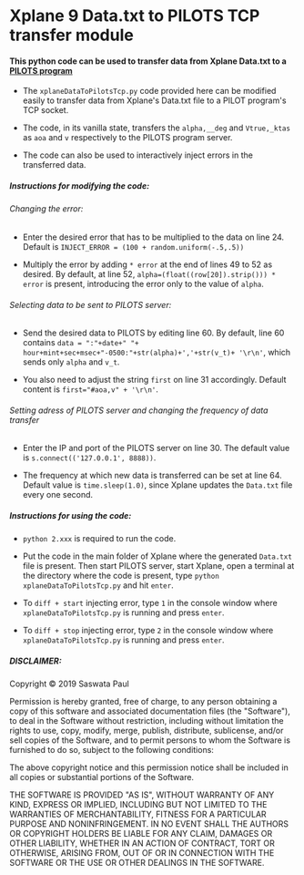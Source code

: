 # Xplane 9 Data.txt to PILOTS TCP transfer module 

#### This python code can be used to transfer data from Xplane Data.txt to  a [PILOTS program](https://github.com/RPI-WCL/pilots/)

* The `xplaneDataToPilotsTcp.py` code provided here can be modified easily to transfer data from Xplane's Data.txt file to a PILOT program's TCP socket. 

* The code, in its vanilla state, transfers the `alpha,__deg` and `Vtrue,_ktas` as `aoa` and `v` respectively to the PILOTS program server.

* The code can also be used to interactively inject errors in the transferred data.

##### Instructions for modifying the code:
###### Changing the error:
* Enter the desired error that has to be multiplied to the data on line 24. Default is `INJECT_ERROR = (100 + random.uniform(-.5,.5))`

* Multiply the error by adding `* error` at the end of lines 49 to 52 as desired. By default, at line 52,  `alpha=(float((row[20]).strip())) * error` is present, introducing the error only to the value of `alpha`. 

###### Selecting data to be sent to PILOTS server:
* Send the desired data to PILOTS by editing line 60. By default, line 60 contains `data = ":"+date+" "+ hour+mint+sec+msec+"-0500:"+str(alpha)+','+str(v_t)+ '\r\n'`, which sends only `alpha` and `v_t`.

* You also need to adjust the string `first` on line 31 accordingly. Default content is `first="#aoa,v" + '\r\n'`.

###### Setting adress of PILOTS server and changing the frequency of data transfer
* Enter the IP and port of the PILOTS server on line 30. The default value is `s.connect(('127.0.0.1', 8888))`.

* The frequency at which new data is transferred can be set at line 64. Default value is `time.sleep(1.0)`, since Xplane updates the `Data.txt` file every one second.

##### Instructions for using the code:
* `python 2.xxx` is required to run the code.

* Put the code in the main folder of Xplane where the generated `Data.txt` file is present. Then start PILOTS server, start Xplane, open a terminal at the directory where the code is present, type `python xplaneDataToPilotsTcp.py` and hit `enter`.

* To ```diff + start``` injecting error, type `1` in the console window where `xplaneDataToPilotsTcp.py` is running and press `enter`.

* To ```diff + stop``` injecting error, type `2` in the console window where `xplaneDataToPilotsTcp.py` is running and press `enter`.
 

##### DISCLAIMER: 
Copyright &copy; 2019 Saswata Paul

Permission is hereby granted, free of charge, to any person obtaining a copy
of this software and associated documentation files (the "Software"), to deal
in the Software without restriction, including without limitation the rights
to use, copy, modify, merge, publish, distribute, sublicense, and/or sell
copies of the Software, and to permit persons to whom the Software is
furnished to do so, subject to the following conditions:

The above copyright notice and this permission notice shall be included in all
copies or substantial portions of the Software.

THE SOFTWARE IS PROVIDED "AS IS", WITHOUT WARRANTY OF ANY KIND, EXPRESS OR
IMPLIED, INCLUDING BUT NOT LIMITED TO THE WARRANTIES OF MERCHANTABILITY,
FITNESS FOR A PARTICULAR PURPOSE AND NONINFRINGEMENT. IN NO EVENT SHALL THE
AUTHORS OR COPYRIGHT HOLDERS BE LIABLE FOR ANY CLAIM, DAMAGES OR OTHER
LIABILITY, WHETHER IN AN ACTION OF CONTRACT, TORT OR OTHERWISE, ARISING FROM,
OUT OF OR IN CONNECTION WITH THE SOFTWARE OR THE USE OR OTHER DEALINGS IN THE
SOFTWARE.
